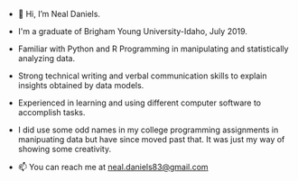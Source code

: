- 👋 Hi, I’m Neal Daniels.
- I'm a graduate of Brigham Young University-Idaho, July 2019. 

- Familiar with Python and R Programming in manipulating and statistically analyzing data. 

- Strong technical writing and verbal communication skills to explain insights obtained by data models.

- Experienced in learning and using different computer software to accomplish tasks.

- I did use some odd names in my college programming assignments in manipuating data but have since moved past that. It was just my way of showing some creativity. 



- 📫 You can reach me at neal.daniels83@gmail.com 

<!---
danielsneala/danielsneala is a ✨ special ✨ repository because its `README.md` (this file) appears on your GitHub profile.
You can click the Preview link to take a look at your changes.
--->
